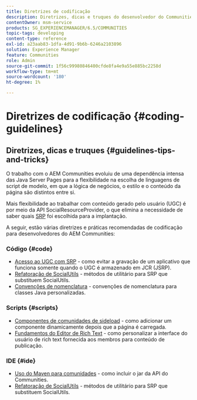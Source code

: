 ```yaml
---
title: Diretrizes de codificação
description: Diretrizes, dicas e truques do desenvolvedor do Communities
contentOwner: msm-service
products: SG_EXPERIENCEMANAGER/6.5/COMMUNITIES
topic-tags: developing
content-type: reference
exl-id: a23aab83-1dfa-4d91-9b6b-6246a2103896
solution: Experience Manager
feature: Communities
role: Admin
source-git-commit: 1f56c99980846400cfde8fa4e9a55e885bc2258d
workflow-type: tm+mt
source-wordcount: '180'
ht-degree: 1%

---
```


# Diretrizes de codificação {#coding-guidelines}

## Diretrizes, dicas e truques {#guidelines-tips-and-tricks}

O trabalho com o AEM Communities evoluiu de uma dependência intensa das Java Server Pages para a flexibilidade na escolha de linguagens de script de modelo, em que a lógica de negócios, o estilo e o conteúdo da página são distintos entre si.

Mais flexibilidade ao trabalhar com conteúdo gerado pelo usuário (UGC) é por meio da API SocialResourceProvider, o que elimina a necessidade de saber quais [SRP](srp.md) foi escolhida para a implantação.

A seguir, estão várias diretrizes e práticas recomendadas de codificação para desenvolvedores do AEM Communities:

### Código {#code}

* [Acesso ao UGC com SRP](accessing-ugc-with-srp.md) - como evitar a gravação de um aplicativo que funciona somente quando o UGC é armazenado em JCR (JSRP).
* [Refatoração de SocialUtils](socialutils.md) - métodos de utilitário para SRP que substituem SocialUtils.
* [Convenções de nomenclatura](naming-conventions.md) - convenções de nomenclatura para classes Java personalizadas.

### Scripts {#scripts}

* [Componentes de comunidades de sideload](sideloading.md) - como adicionar um componente dinamicamente depois que a página é carregada.
* [Fundamentos do Editor de Rich Text](rte.md) - como personalizar a interface do usuário de rich text fornecida aos membros para conteúdo de publicação.

### IDE {#ide}

* [Uso do Maven para comunidades](maven.md) - como incluir o jar da API do Communities.
* [Refatoração de SocialUtils](socialutils.md) - métodos de utilitário para SRP que substituem SocialUtils.
